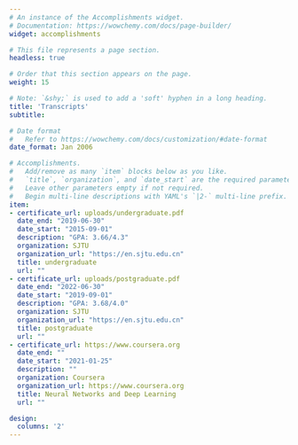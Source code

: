 ```yaml
---
# An instance of the Accomplishments widget.
# Documentation: https://wowchemy.com/docs/page-builder/
widget: accomplishments

# This file represents a page section.
headless: true

# Order that this section appears on the page.
weight: 15

# Note: `&shy;` is used to add a 'soft' hyphen in a long heading.
title: 'Transcripts'
subtitle:

# Date format
#   Refer to https://wowchemy.com/docs/customization/#date-format
date_format: Jan 2006

# Accomplishments.
#   Add/remove as many `item` blocks below as you like.
#   `title`, `organization`, and `date_start` are the required parameters.
#   Leave other parameters empty if not required.
#   Begin multi-line descriptions with YAML's `|2-` multi-line prefix.
item:
- certificate_url: uploads/undergraduate.pdf
  date_end: "2019-06-30"
  date_start: "2015-09-01"
  description: "GPA: 3.66/4.3"
  organization: SJTU
  organization_url: "https://en.sjtu.edu.cn"
  title: undergraduate
  url: ""
- certificate_url: uploads/postgraduate.pdf
  date_end: "2022-06-30"
  date_start: "2019-09-01"
  description: "GPA: 3.68/4.0"
  organization: SJTU
  organization_url: "https://en.sjtu.edu.cn"
  title: postgraduate
  url: ""
- certificate_url: https://www.coursera.org
  date_end: ""
  date_start: "2021-01-25"
  description: ""
  organization: Coursera
  organization_url: https://www.coursera.org
  title: Neural Networks and Deep Learning
  url: ""

design:
  columns: '2' 
---
```

